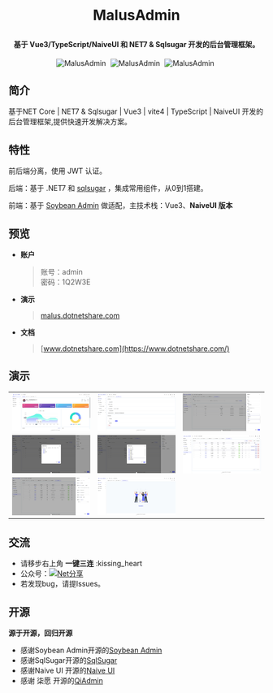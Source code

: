 
<h1 align="center" style="margin: 30px 0 30px; font-weight: bold;">MalusAdmin</h1>
<h4 align="center">基于 Vue3/TypeScript/NaiveUI 和 NET7 & Sqlsugar  开发的后台管理框架。</h4>

<p align="center">
    <a style="margin-right: 5px">
       <img src="https://img.shields.io/badge/MalusAdmin-v1.0.1-brightgreen" alt="MalusAdmin">
    </a>
    <a style="margin-right: 5px">
       <img src="https://gitee.com/Pridejoy/wallpaper.net/badge/star.svg?theme=dark" alt="MalusAdmin">
    </a>
    <a style="margin-right: 5px">
       <img src="https://gitee.com/Pridejoy/wallpaper.net/badge/fork.svg?theme=dark" alt="MalusAdmin">
    </a>
</p>

## 简介

基于NET Core  | NET7 & Sqlsugar  | Vue3 | vite4 | TypeScript | NaiveUI  开发的后台管理框架,提供快速开发解决方案。 

## 特性


前后端分离，使用 JWT 认证。

后端：基于 .NET7 和 [sqlsugar](https://www.donet5.com/Home/Doc?typeId=1215) ，集成常用组件，从0到1搭建。

前端：基于 [Soybean Admin](https://gitee.com/honghuangdc/soybean-admin) 做适配，主技术栈：Vue3、**NaiveUI 版本**



## 预览

- **账户**
  >  账号：admin   
  密码：1Q2W3E
- **演示**
   >   [malus.dotnetshare.com](https://malus.dotnetshare.com/) 
- **文档**
  > [www.dotnetshare.com](https://www.dotnetshare.com/) 


## 演示

<table>
    <tr>
        <td><img src="./doc/images/malus1.png" alt=""/></td>
        <td><img src="./doc/images/malus2.png" alt=""/></td>
        <td><img src="./doc/images/malus3.png" alt=""/></td>
    </tr>
    <tr>
        <td><img src="./doc/images/malus4.png" alt=""/></td>
        <td><img src="./doc/images/malus5.png" alt=""/></td>
        <td><img src="./doc/images/malus6.png" alt=""/></td>
    </tr>
    <tr>
        <td><img src="./doc/images/malus7.png" alt=""/></td>
        <td><img src="./doc/images/malus8.png" alt=""/></td> 
    </tr>

</table>



 ## 交流

- 请移步右上角  **一键三连** :kissing_heart
- 公众号：[![Net分享](https://img.shields.io/badge/Net分享-blue.svg)](https://www.dotnetshare.com/images/netfenxiang.png)
- 若发现bug，请提Issues。

## 开源

**源于开源，回归开源**

* 感谢Soybean Admin开源的[Soybean Admin](https://gitee.com/honghuangdc/soybean-admin) 
* 感谢SqlSugar开源的[SqlSugar](https://www.donet5.com/Home/Doc?typeId=1215) 
* 感谢Naive UI 开源的[Naive UI](https://www.naiveui.com/zh-CN/os-theme)
* 感谢 柒愿 开源的[QiAdmin](https://gitee.com/zero202101/QiAdmin)